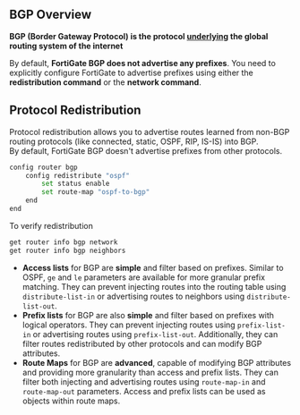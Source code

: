 ## BGP Overview
**BGP (Border Gateway Protocol) is the protocol <ins>underlying</ins> the global routing system of the internet**

By default, **FortiGate BGP does not advertise any prefixes**. You need to explicitly configure FortiGate to advertise prefixes using either the **redistribution command** or the **network command**.
## Protocol Redistribution
Protocol redistribution allows you to advertise routes learned from non-BGP routing protocols (like connected, static, OSPF, RIP, IS-IS) into BGP.<br />
By default, FortiGate BGP doesn't advertise prefixes from other protocols.
```bash
config router bgp
    config redistribute "ospf"
        set status enable
        set route-map "ospf-to-bgp"
    end
end
```
To verify redistribution
```bash
get router info bgp network
get router info bgp neighbors
```
*   **Access lists** for BGP are **simple** and filter based on prefixes. Similar to OSPF, `ge` and `le` parameters are available for more granular prefix matching. They can prevent injecting routes into the routing table using `distribute-list-in` or advertising routes to neighbors using `distribute-list-out`.
*   **Prefix lists** for BGP are also **simple** and filter based on prefixes with logical operators. They can prevent injecting routes using `prefix-list-in` or advertising routes using `prefix-list-out`. Additionally, they can filter routes redistributed by other protocols and can modify BGP attributes.
*   **Route Maps** for BGP are **advanced**, capable of modifying BGP attributes and providing more granularity than access and prefix lists. They can filter both injecting and advertising routes using `route-map-in` and `route-map-out` parameters. Access and prefix lists can be used as objects within route maps.